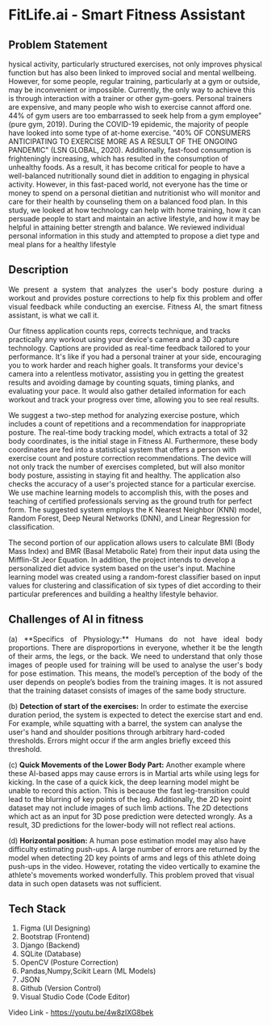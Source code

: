 # FitLife.ai - Smart Fitness Assistant

## Problem Statement
hysical activity, particularly structured exercises, not only improves physical function but has also been 
linked to improved social and mental wellbeing. However, for some people, regular training, particularly 
at a gym or outside, may be inconvenient or impossible. Currently, the only way to achieve this is through 
interaction with a trainer or other gym-goers. Personal trainers are expensive, and many people who wish 
to exercise cannot afford one. 
44% of gym users are too embarrassed to seek help from a gym employee” (pure gym, 2019). During the 
COVID-19 epidemic, the majority of people have looked into some type of at-home exercise. "40% OF 
CONSUMERS ANTICIPATING TO EXERCISE MORE AS A RESULT OF THE ONGOING 
PANDEMIC" (LSN GLOBAL, 2020). Additionally, fast-food consumption is frighteningly increasing, 
which has resulted in the consumption of unhealthy foods. As a result, it has become critical for people to 
have a well-balanced nutritionally sound diet in addition to engaging in physical activity. However, in this 
fast-paced world, not everyone has the time or money to spend on a personal dietitian and nutritionist who 
will monitor and care for their health by counseling them on a balanced food plan. 
In this study, we looked at how technology can help with home training, how it can persuade people to start 
and maintain an active lifestyle, and how it may be helpful in attaining better strength and balance. We 
reviewed individual personal information in this study and attempted to propose a diet type and meal plans 
for a healthy lifestyle

## Description
<p align="justify">
We present a system that analyzes the user's body posture during a workout and provides posture corrections to help fix this problem and offer visual feedback while conducting an exercise. Fitness AI, the smart fitness assistant, is what we call it. 

Our fitness application counts reps, corrects technique, and tracks practically any workout using your device's camera and a 3D capture technology. Captions are provided as real-time feedback tailored to your performance. It's like if you had a personal trainer at your side, encouraging you to work harder and reach higher goals. It transforms your device's camera into a relentless motivator, assisting you in getting the greatest results and avoiding damage by counting squats, timing planks, and evaluating your pace. It would also gather detailed information for each workout and track your progress over time, allowing you to see real results. 

We suggest a two-step method for analyzing exercise posture, which includes a count of repetitions and a recommendation for inappropriate posture. The real-time body tracking model, which extracts a total of 32 body coordinates, is the initial stage in Fitness AI. Furthermore, these body coordinates are fed into a statistical system that offers a person with exercise count and posture correction recommendations. The device will not only track the number of exercises completed, but will also monitor body posture, assisting in staying fit and healthy. The application also checks the accuracy of a user's projected stance for a particular exercise. We use machine learning models to accomplish this, with the poses and teaching of certified professionals serving as the ground truth for perfect form. The suggested system employs the K Nearest Neighbor (KNN) model, Random Forest, Deep Neural Networks (DNN), and Linear Regression for classification. 

The second portion of our application allows users to calculate BMI (Body Mass Index) and BMR (Basal Metabolic Rate) from their input data using the Mifflin-St Jeor Equation. In addition, the project intends to develop a personalized diet advice system based on the user's input. Machine learning model was created using a random-forest classifier based on input values for clustering and classification of six types of diet according to their particular preferences and building a healthy lifestyle behavior. 
</p>

## Challenges of AI in fitness
<p align='justify'>
(a) **Specifics of Physiology:** 
Humans do not have ideal body proportions. There are disproportions in everyone, whether it be the length of their arms, the legs, or the back. We need to understand that only those images of people used for training will be used to analyse the user's body for pose estimation. This means, the model’s perception of the body of the user depends on people’s bodies from the training images. It is not assured that the training dataset consists of images of the same body structure. 

(b) **Detection of start of the exercises:** 
In order to estimate the exercise duration period, the system is expected to detect the exercise start and end. For example, while squatting with a barrel, the system can analyse the user's hand and shoulder positions through arbitrary hard-coded thresholds. Errors might occur if the arm angles briefly exceed this threshold. 

(c) **Quick Movements of the Lower Body Part:** 
Another example where these AI-based apps may cause errors is in Martial arts while using legs for kicking. In the case of a quick kick, the deep learning model might be unable to record this action. This is because the fast leg-transition could lead to the blurring of key points of the leg. Additionally, the 2D key point dataset may not include images of such limb actions. The 2D detections which act as an input for 3D pose prediction were detected wrongly. As a result, 3D predictions for the lower-body will not reflect real actions. 

(d) **Horizontal position:** 
A human pose estimation model may also have difficulty estimating push-ups. A large number of errors are returned by the model when detecting 2D key points of arms and legs of this athlete doing push-ups in the video. However, rotating the video vertically to examine the athlete's movements worked wonderfully. This problem proved that visual data in such open datasets was not sufficient. 
</p>

## Tech Stack
1. Figma (UI Designing)
2. Bootstrap (Frontend)
3. Django (Backend)
4. SQLite (Database)
5. OpenCV (Posture Correction)
6. Pandas,Numpy,Scikit Learn (ML Models)
7. JSON
8. Github (Version Control)
9. Visual Studio Code (Code Editor)

Video Link - https://youtu.be/4w8zIXG8bek
